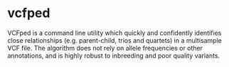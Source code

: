 # vcfped
VCFped is a command line utility which quickly and confidently identifies close relationships (e.g. parent-child, trios and quartets) in a multisample VCF file.
The algorithm does not rely on allele frequencies or other annotations, and is highly robust to inbreeding and poor quality variants.
